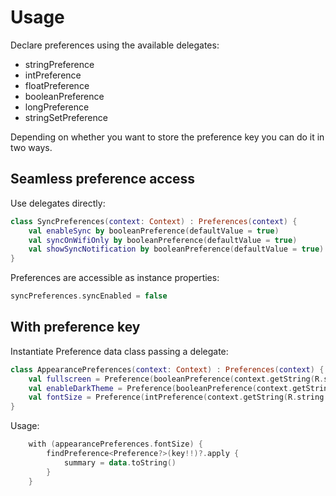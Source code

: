 # Usage

Declare preferences using the available delegates:
- stringPreference
- intPreference
- floatPreference
- booleanPreference
- longPreference
- stringSetPreference

Depending on whether you want to store the preference key you can do it in two ways.

## Seamless preference access

Use delegates directly:

```kotlin
class SyncPreferences(context: Context) : Preferences(context) {
    val enableSync by booleanPreference(defaultValue = true)
    val syncOnWifiOnly by booleanPreference(defaultValue = true)
    val showSyncNotification by booleanPreference(defaultValue = true)
}
```

Preferences are accessible as instance properties:

```kotlin
syncPreferences.syncEnabled = false
```

## With preference key

Instantiate Preference data class passing a delegate:

```kotlin
class AppearancePreferences(context: Context) : Preferences(context) {
    val fullscreen = Preference(booleanPreference(context.getString(R.string.pref_key_fullscreen)))
    val enableDarkTheme = Preference(booleanPreference(context.getString(R.string.pref_key_enable_dark_theme)))
    val fontSize = Preference(intPreference(context.getString(R.string.pref_key_font_size), 14))
}
```

Usage:

```kotlin
    with (appearancePreferences.fontSize) {
        findPreference<Preference?>(key!!)?.apply {
            summary = data.toString()
        }
    }
 ```
